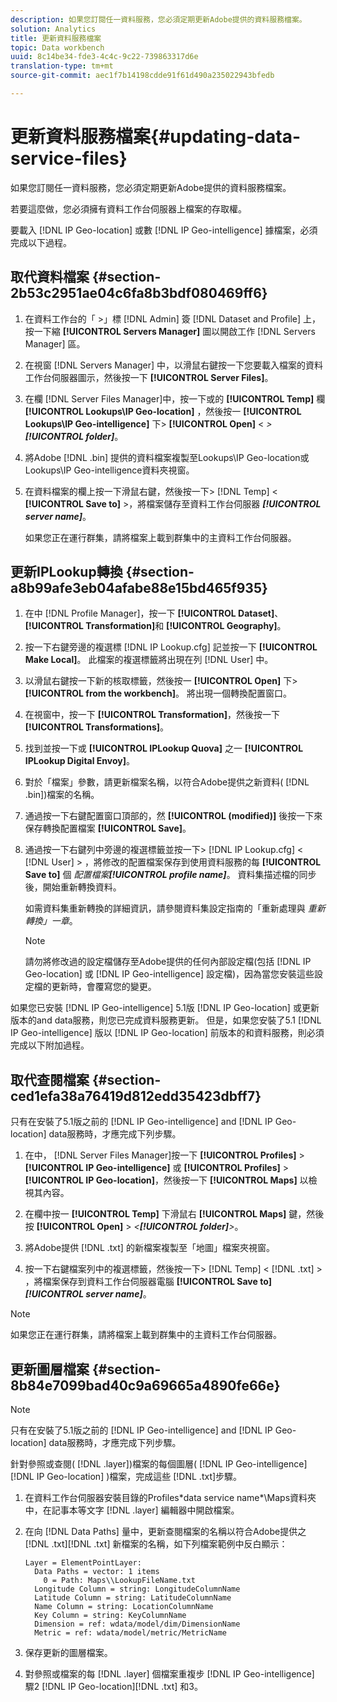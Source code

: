 ```yaml
---
description: 如果您訂閱任一資料服務，您必須定期更新Adobe提供的資料服務檔案。
solution: Analytics
title: 更新資料服務檔案
topic: Data workbench
uuid: 8c14be34-fde3-4c4c-9c22-739863317d6e
translation-type: tm+mt
source-git-commit: aec1f7b14198cdde91f61d490a235022943bfedb

---
```



# 更新資料服務檔案{#updating-data-service-files}

如果您訂閱任一資料服務，您必須定期更新Adobe提供的資料服務檔案。

若要這麼做，您必須擁有資料工作台伺服器上檔案的存取權。

要載入 [!DNL IP Geo-location] 或數 [!DNL IP Geo-intelligence] 據檔案，必須完成以下過程。

## 取代資料檔案 {#section-2b53c2951ae04c6fa8b3bdf080469ff6}

1. 在資料工作台的「 >」標 [!DNL Admin] 簽 [!DNL Dataset and Profile] 上，按一下縮 **[!UICONTROL Servers Manager]** 圖以開啟工作 [!DNL Servers Manager] 區。

1. 在視窗 [!DNL Servers Manager] 中，以滑鼠右鍵按一下您要載入檔案的資料工作台伺服器圖示，然後按一下 **[!UICONTROL Server Files]**。

1. 在欄 [!DNL Server Files Manager]中，按一下或的 **[!UICONTROL Temp]** 欄 **[!UICONTROL Lookups\IP Geo-location]** ，然後按一 **[!UICONTROL Lookups\IP Geo-intelligence]** 下> **[!UICONTROL Open]** &lt; *>**[!UICONTROL folder]***。

1. 將Adobe [!DNL .bin] 提供的資料檔案複製至Lookups\IP Geo-location或Lookups\IP Geo-intelligence資料夾視窗。
1. 在資料檔案的欄上按一下滑鼠右鍵，然後按一下> [!DNL Temp] &lt; **[!UICONTROL Save to]** >，將檔案儲存至資料工作台伺服器 ***[!UICONTROL server name]***。

   如果您正在運行群集，請將檔案上載到群集中的主資料工作台伺服器。

## 更新IPLookup轉換 {#section-a8b99afe3eb04afabe88e15bd465f935}

1. 在中 [!DNL Profile Manager]，按一下 **[!UICONTROL Dataset]**、 **[!UICONTROL Transformation]**&#x200B;和 **[!UICONTROL Geography]**。

1. 按一下右鍵旁邊的複選標 [!DNL IP Lookup.cfg] 記並按一下 **[!UICONTROL Make Local]**。 此檔案的複選標籤將出現在列 [!DNL User] 中。

1. 以滑鼠右鍵按一下新的核取標籤，然後按一 **[!UICONTROL Open]** 下> **[!UICONTROL from the workbench]**。 將出現一個轉換配置窗口。

1. 在視窗中，按一下 **[!UICONTROL Transformation]**，然後按一下 **[!UICONTROL Transformations]**。

1. 找到並按一下或 **[!UICONTROL IPLookup Quova]** 之一 **[!UICONTROL IPLookup Digital Envoy]**。

1. 對於「檔案」參數，請更新檔案名稱，以符合Adobe提供之新資料( [!DNL .bin])檔案的名稱。
1. 通過按一下右鍵配置窗口頂部的，然 **[!UICONTROL (modified)]** 後按一下來保存轉換配置檔案 **[!UICONTROL Save]**。

1. 通過按一下右鍵列中旁邊的複選標籤並按一下> [!DNL IP Lookup.cfg] &lt; [!DNL User] > ，將修改的配置檔案保存到使用資料服務的每 **[!UICONTROL Save to]** 個 *配置檔案&#x200B;**[!UICONTROL profile name]***。 資料集描述檔的同步後，開始重新轉換資料。

   如需資料集重新轉換的詳細資訊，請參閱資料集設定指南的「重新處理與 *重新轉換」一章*。

   >[!NOTE]
   >
   >請勿將修改過的設定檔儲存至Adobe提供的任何內部設定檔(包括 [!DNL IP Geo-location] 或 [!DNL IP Geo-intelligence] 設定檔)，因為當您安裝這些設定檔的更新時，會覆寫您的變更。

如果您已安裝 [!DNL IP Geo-intelligence] 5.1版 [!DNL IP Geo-location] 或更新版本的and data服務，則您已完成資料服務更新。 但是，如果您安裝了5.1 [!DNL IP Geo-intelligence] 版以 [!DNL IP Geo-location] 前版本的和資料服務，則必須完成以下附加過程。

## 取代查閱檔案 {#section-ced1efa38a76419d812edd35423dbff7}

只有在安裝了5.1版之前的 [!DNL IP Geo-intelligence] and [!DNL IP Geo-location] data服務時，才應完成下列步驟。

1. 在中， [!DNL Server Files Manager]按一下 **[!UICONTROL Profiles]** > **[!UICONTROL IP Geo-intelligence]** 或 **[!UICONTROL Profiles]** > **[!UICONTROL IP Geo-location]**，然後按一下 **[!UICONTROL Maps]** 以檢視其內容。

1. 在欄中按一 **[!UICONTROL Temp]** 下滑鼠右 **[!UICONTROL Maps]** 鍵，然後按 **[!UICONTROL Open]** > *&lt;**[!UICONTROL folder]**>*。

1. 將Adobe提供 [!DNL .txt] 的新檔案複製至「地圖」檔案夾視窗。
1. 按一下右鍵檔案列中的複選標籤，然後按一下> [!DNL Temp] &lt; [!DNL .txt] > ，將檔案保存到資料工作台伺服器電腦 **[!UICONTROL Save to]*****[!UICONTROL server name]***。

>[!NOTE]
>
>如果您正在運行群集，請將檔案上載到群集中的主資料工作台伺服器。

## 更新圖層檔案 {#section-8b84e7099bad40c9a69665a4890fe66e}

>[!NOTE]
>
>只有在安裝了5.1版之前的 [!DNL IP Geo-intelligence] and [!DNL IP Geo-location] data服務時，才應完成下列步驟。

針對參照或查閱( [!DNL .layer])檔案的每個圖層( [!DNL IP Geo-intelligence][!DNL IP Geo-location] )檔案，完成這些 [!DNL .txt]步驟。

1. 在資料工作台伺服器安裝目錄的Profiles\*data service name*\Maps資料夾中，在記事本等文字 [!DNL .layer] 編輯器中開啟檔案。

1. 在向 [!DNL Data Paths] 量中，更新查閱檔案的名稱以符合Adobe提供之 [!DNL .txt][!DNL .txt] 新檔案的名稱，如下列檔案範例中反白顯示：

   ```
   Layer = ElementPointLayer:
     Data Paths = vector: 1 items
       0 = Path: Maps\\LookupFileName.txt
     Longitude Column = string: LongitudeColumnName
     Latitude Column = string: LatitudeColumnName
     Name Column = string: LocationColumnName
     Key Column = string: KeyColumnName
     Dimension = ref: wdata/model/dim/DimensionName
     Metric = ref: wdata/model/metric/MetricName
   ```

1. 保存更新的圖層檔案。
1. 對參照或檔案的每 [!DNL .layer] 個檔案重複步 [!DNL IP Geo-intelligence] 驟2 [!DNL IP Geo-location][!DNL .txt] 和3。


